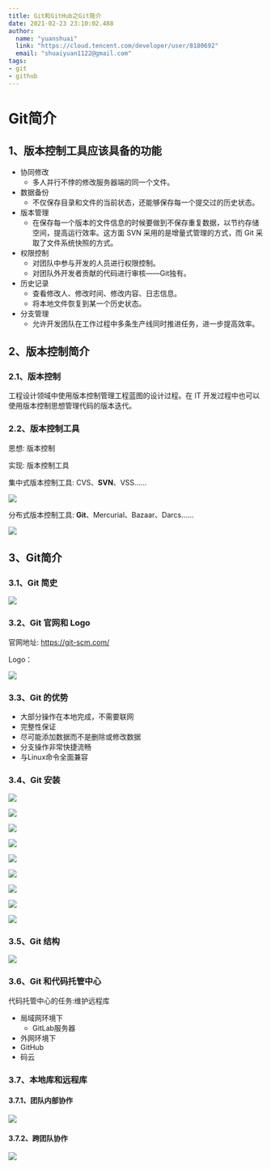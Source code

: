 ```yaml
---
title: Git和GitHub之Git简介
date: 2021-02-23 23:10:02.488
author:
  name: "yuanshuai"
  link: "https://cloud.tencent.com/developer/user/8180692"
  email: "shuaiyuan1122@gmail.com"
tags: 
- git
- github
---
```


# Git简介

## 1、版本控制工具应该具备的功能

- 协同修改
  - 多人并行不悖的修改服务器端的同一个文件。
- 数据备份
  - 不仅保存目录和文件的当前状态，还能够保存每一个提交过的历史状态。
- 版本管理
  - 在保存每一个版本的文件信息的时候要做到不保存重复数据，以节约存储空间，提高运行效率。这方面 SVN 采用的是增量式管理的方式，而 Git 采取了文件系统快照的方式。
- 权限控制
  - 对团队中参与开发的人员进行权限控制。
  - 对团队外开发者贡献的代码进行审核——Git独有。
- 历史记录
  - 查看修改人、修改时间、修改内容、日志信息。
  - 将本地文件恢复到某一个历史状态。
- 分支管理
  - 允许开发团队在工作过程中多条生产线同时推进任务，进一步提高效率。

## 2、版本控制简介

### 2.1、版本控制

工程设计领域中使用版本控制管理工程蓝图的设计过程。在 IT 开发过程中也可以使用版本控制思想管理代码的版本迭代。

### 2.2、版本控制工具 

思想: 版本控制

实现: 版本控制工具

集中式版本控制工具:  CVS、**SVN**、VSS......

![](https://hexobbblog.oss-cn-beijing.aliyuncs.com/images/git_github/1.png)

分布式版本控制工具: **Git**、Mercurial、Bazaar、Darcs......

![](https://hexobbblog.oss-cn-beijing.aliyuncs.com/images/git_github/2.png)

## **3、Git**简介

### **3.1、Git** 简史

![](https://hexobbblog.oss-cn-beijing.aliyuncs.com/images/git_github/3.png)

### **3.2、Git** 官网和 **Logo**

官网地址: https://git-scm.com/

Logo：

![](https://hexobbblog.oss-cn-beijing.aliyuncs.com/images/git_github/4.png)

### **3.3、Git** 的优势

- 大部分操作在本地完成，不需要联网
- 完整性保证
- 尽可能添加数据而不是删除或修改数据
- 分支操作非常快捷流畅
- 与Linux命令全面兼容

### **3.4、Git** 安装

![](https://hexobbblog.oss-cn-beijing.aliyuncs.com/images/git_github/5.png)

![](https://hexobbblog.oss-cn-beijing.aliyuncs.com/images/git_github/6.png)

![](https://hexobbblog.oss-cn-beijing.aliyuncs.com/images/git_github/7.png)

![](https://hexobbblog.oss-cn-beijing.aliyuncs.com/images/git_github/8.png)

![](https://hexobbblog.oss-cn-beijing.aliyuncs.com/images/git_github/9.png)

![](https://hexobbblog.oss-cn-beijing.aliyuncs.com/images/git_github/10.png)

![](https://hexobbblog.oss-cn-beijing.aliyuncs.com/images/git_github/11.png)

![](https://hexobbblog.oss-cn-beijing.aliyuncs.com/images/git_github/12.png)

![](https://hexobbblog.oss-cn-beijing.aliyuncs.com/images/git_github/13.png)

### **3.5、Git** 结构

![](https://hexobbblog.oss-cn-beijing.aliyuncs.com/images/git_github/14.png)

### **3.6、Git** 和代码托管中心

代码托管中心的任务:维护远程库

- 局域网环境下
  - GitLab服务器
- 外网环境下
- GitHub
- 码云

### **3.7**、本地库和远程库

#### **3.7.1**、团队内部协作

![](https://hexobbblog.oss-cn-beijing.aliyuncs.com/images/git_github/15.png)

#### **3.7.2**、跨团队协作

![](https://hexobbblog.oss-cn-beijing.aliyuncs.com/images/docker/16.png)